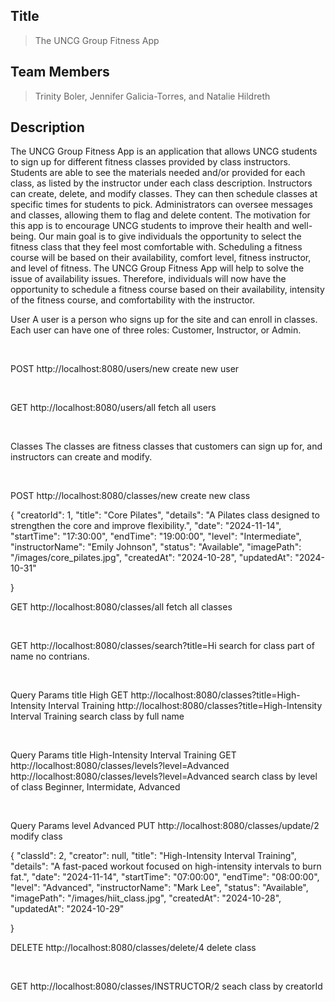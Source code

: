 ## Title

> The UNCG Group Fitness App

## Team Members

> Trinity Boler, Jennifer Galicia-Torres, and Natalie Hildreth


## Description
The UNCG Group Fitness App is an application that allows UNCG students to sign up for different fitness classes provided by class instructors. 
Students are able to see the materials needed and/or provided for each class, as listed by the instructor under each class description. Instructors can create, delete, and modify classes. They can then schedule classes at specific times for students to pick. Administrators can oversee messages and classes, allowing them to flag and delete content. 
The motivation for this app is to encourage UNCG students to improve their health and well-being. Our main goal is to give individuals the opportunity to select the fitness class that they feel most comfortable with. Scheduling a fitness course will be based on their availability, comfort level, fitness instructor, and level of fitness. 
The UNCG Group Fitness App will help to solve the issue of availability issues. Therefore, individuals will now have the opportunity to schedule a fitness course based on their availability, intensity of the fitness course, and comfortability with the instructor.
﻿

User
A user is a person who signs up for the site and can enroll in classes. Each user can have one of three roles: Customer, Instructor, or Admin.

﻿

POST
http://localhost:8080/users/new
create new user

﻿

GET
http://localhost:8080/users/all
fetch all users

﻿

Classes
The classes are fitness classes that customers can sign up for, and instructors can create and modify.

﻿

POST
http://localhost:8080/classes/new
create new class

﻿{
       "creatorId": 1,
       "title": "Core Pilates",
       "details": "A Pilates class designed to strengthen the core and improve flexibility.",
       "date": "2024-11-14",
       "startTime": "17:30:00",
       "endTime": "19:00:00",
       "level": "Intermediate",
       "instructorName": "Emily Johnson",
       "status": "Available",
       "imagePath": "/images/core_pilates.jpg",
       "createdAt": "2024-10-28",
       "updatedAt": "2024-10-31"

}


GET
http://localhost:8080/classes/all
fetch all classes

﻿

GET
http://localhost:8080/classes/search?title=Hi
search for class part of name no contrians.

﻿

Query Params
title
High
GET
http://localhost:8080/classes?title=High-Intensity Interval Training
http://localhost:8080/classes?title=High-Intensity Interval Training
search class by full name

﻿

Query Params
title
High-Intensity Interval Training
GET
http://localhost:8080/classes/levels?level=Advanced
http://localhost:8080/classes/levels?level=Advanced
search class by level of class
Beginner, Intermidate, Advanced

﻿

Query Params
level
Advanced
PUT
http://localhost:8080/classes/update/2
modify class

﻿{
        "classId": 2,
        "creator": null,
        "title": "High-Intensity Interval Training",
        "details": "A fast-paced workout focused on high-intensity intervals to burn fat.",
        "date": "2024-11-14",
        "startTime": "07:00:00",
        "endTime": "08:00:00",
        "level": "Advanced",
        "instructorName": "Mark Lee",
        "status": "Available",
        "imagePath": "/images/hiit_class.jpg",
        "createdAt": "2024-10-28",
        "updatedAt": "2024-10-29"
        
}

    
DELETE
http://localhost:8080/classes/delete/4
delete class

﻿

GET
http://localhost:8080/classes/INSTRUCTOR/2
seach class by creatorId


